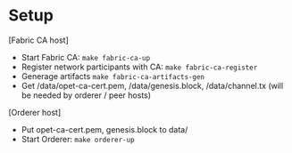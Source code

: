 # Setup

[Fabric CA host]

- Start Fabric CA: `make fabric-ca-up`
- Register network participants with CA: `make fabric-ca-register`
- Generage artifacts `make fabric-ca-artifacts-gen`
- Get /data/opet-ca-cert.pem, /data/genesis.block, /data/channel.tx (will be needed by orderer / peer hosts)

[Orderer host]

- Put opet-ca-cert.pem, genesis.block to data/
- Start Orderer: `make orderer-up`
